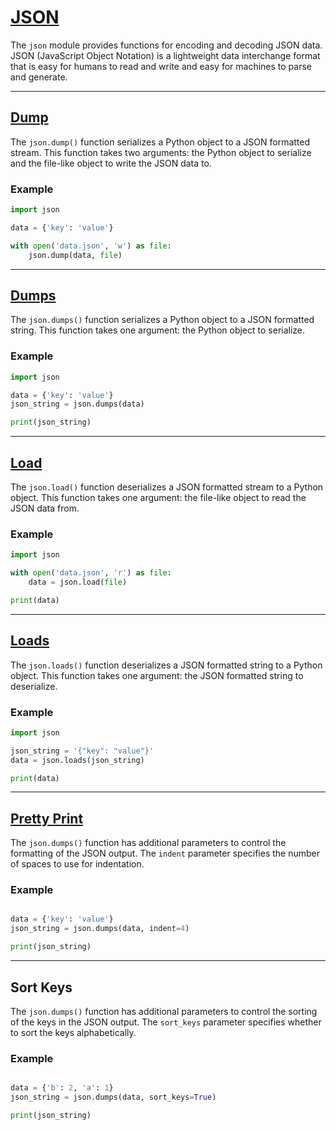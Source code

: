 # [JSON](https://docs.python.org/3/library/json.html#module-json)

The `json` module provides functions for encoding and decoding JSON data. JSON (JavaScript Object Notation) is a lightweight data interchange format that is easy for humans to read and write and easy for machines to parse and generate.

---

## [Dump](https://docs.python.org/3/library/json.html#json.dump)

The `json.dump()` function serializes a Python object to a JSON formatted stream. This function takes two arguments: the Python object to serialize and the file-like object to write the JSON data to.

### Example
```python
import json

data = {'key': 'value'}

with open('data.json', 'w') as file:
    json.dump(data, file)
```

---

## [Dumps](https://docs.python.org/3/library/json.html#json.dumps)

The `json.dumps()` function serializes a Python object to a JSON formatted string. This function takes one argument: the Python object to serialize.

### Example
```python
import json

data = {'key': 'value'}
json_string = json.dumps(data)

print(json_string)
```

---

## [Load](https://docs.python.org/3/library/json.html#json.load)

The `json.load()` function deserializes a JSON formatted stream to a Python object. This function takes one argument: the file-like object to read the JSON data from.

### Example
```python
import json

with open('data.json', 'r') as file:
    data = json.load(file)

print(data)
```

---

## [Loads](https://docs.python.org/3/library/json.html#json.loads)

The `json.loads()` function deserializes a JSON formatted string to a Python object. This function takes one argument: the JSON formatted string to deserialize.

### Example
```python
import json

json_string = '{"key": "value"}'
data = json.loads(json_string)

print(data)
```

---

## [Pretty Print](https://docs.python.org/3/library/json.html#json-encoder-and-decoder)

The `json.dumps()` function has additional parameters to control the formatting of the JSON output. The `indent` parameter specifies the number of spaces to use for indentation.

### Example
```python

data = {'key': 'value'}
json_string = json.dumps(data, indent=4)

print(json_string)
```

---

## Sort Keys

The `json.dumps()` function has additional parameters to control the sorting of the keys in the JSON output. The `sort_keys` parameter specifies whether to sort the keys alphabetically.

### Example
```python

data = {'b': 2, 'a': 1}
json_string = json.dumps(data, sort_keys=True)

print(json_string)
```
